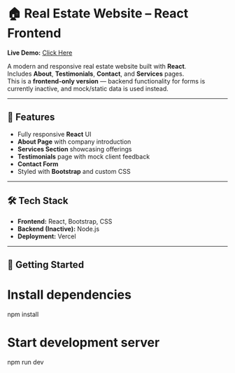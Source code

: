 # 🏠 Real Estate Website – React Frontend

**Live Demo:** [Click Here](https://real-estate-website-react-frontend.vercel.app/)

A modern and responsive real estate website built with **React**.  
Includes **About**, **Testimonials**, **Contact**, and **Services** pages.  
This is a **frontend-only version** — backend functionality for forms is currently inactive, and mock/static data is used instead.

---

## 📌 Features
- Fully responsive **React** UI 
- **About Page** with company introduction
- **Services Section** showcasing offerings
- **Testimonials** page with mock client feedback
- **Contact Form**
- Styled with **Bootstrap** and custom CSS

---

## 🛠️ Tech Stack
- **Frontend:** React, Bootstrap, CSS
- **Backend (Inactive):** Node.js
- **Deployment:** Vercel

---

## 🚀 Getting Started

# Install dependencies
npm install

# Start development server
npm run dev
